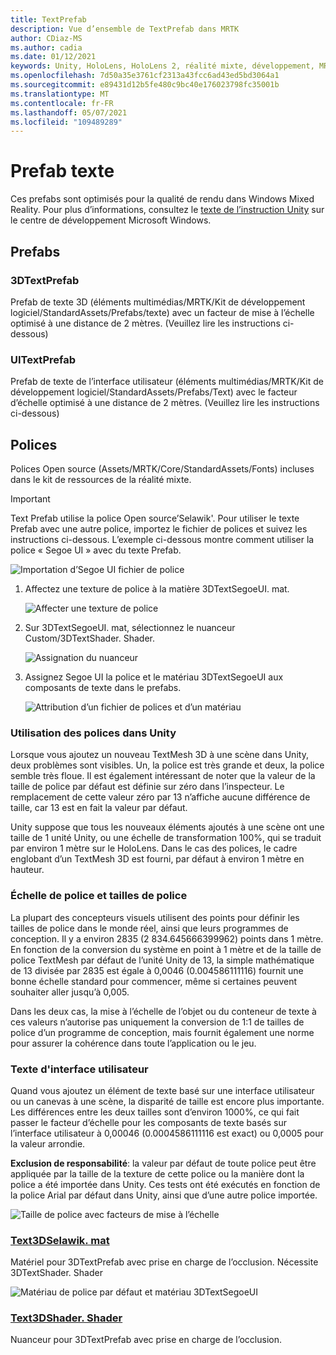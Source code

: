 ```yaml
---
title: TextPrefab
description: Vue d’ensemble de TextPrefab dans MRTK
author: CDiaz-MS
ms.author: cadia
ms.date: 01/12/2021
keywords: Unity, HoloLens, HoloLens 2, réalité mixte, développement, MRTK, TMP,
ms.openlocfilehash: 7d50a35e3761cf2313a43fcc6ad43ed5bd3064a1
ms.sourcegitcommit: e89431d12b5fe480c9bc40e176023798fc35001b
ms.translationtype: MT
ms.contentlocale: fr-FR
ms.lasthandoff: 05/07/2021
ms.locfileid: "109489289"
---
```

# <a name="text-prefab"></a>Prefab texte

Ces prefabs sont optimisés pour la qualité de rendu dans Windows Mixed Reality. Pour plus d’informations, consultez le [texte de l’instruction Unity](/windows/mixed-reality/text-in-unity) sur le centre de développement Microsoft Windows.

## <a name="prefabs"></a>Prefabs

### <a name="3dtextprefab"></a>3DTextPrefab

Prefab de texte 3D (éléments multimédias/MRTK/Kit de développement logiciel/StandardAssets/Prefabs/texte) avec un facteur de mise à l’échelle optimisé à une distance de 2 mètres. (Veuillez lire les instructions ci-dessous)

### <a name="uitextprefab"></a>UITextPrefab

Prefab de texte de l’interface utilisateur (éléments multimédias/MRTK/Kit de développement logiciel/StandardAssets/Prefabs/Text) avec le facteur d’échelle optimisé à une distance de 2 mètres. (Veuillez lire les instructions ci-dessous)

## <a name="fonts"></a>Polices

Polices Open source (Assets/MRTK/Core/StandardAssets/Fonts) incluses dans le kit de ressources de la réalité mixte.

> [!IMPORTANT]
> Text Prefab utilise la police Open source’Selawik'. Pour utiliser le texte Prefab avec une autre police, importez le fichier de polices et suivez les instructions ci-dessous. L’exemple ci-dessous montre comment utiliser la police « Segoe UI » avec du texte Prefab.

![Importation d’Segoe UI fichier de police](../images/text-prefab/TextPrefabInstructions01.png)

1. Affectez une texture de police à la matière 3DTextSegoeUI. mat.

    ![Affecter une texture de police](../images/text-prefab/TextPrefabInstructions02.png)

1. Sur 3DTextSegoeUI. mat, sélectionnez le nuanceur Custom/3DTextShader. Shader.

    ![Assignation du nuanceur](../images/text-prefab/TextPrefabInstructions03.png)

1. Assignez Segoe UI la police et le matériau 3DTextSegoeUI aux composants de texte dans le prefabs.

    ![Attribution d’un fichier de polices et d’un matériau](../images/text-prefab/TextPrefabInstructions04.png)

### <a name="working-with-fonts-in-unity"></a>Utilisation des polices dans Unity

Lorsque vous ajoutez un nouveau TextMesh 3D à une scène dans Unity, deux problèmes sont visibles. Un, la police est très grande et deux, la police semble très floue. Il est également intéressant de noter que la valeur de la taille de police par défaut est définie sur zéro dans l’inspecteur. Le remplacement de cette valeur zéro par 13 n’affiche aucune différence de taille, car 13 est en fait la valeur par défaut.

Unity suppose que tous les nouveaux éléments ajoutés à une scène ont une taille de 1 unité Unity, ou une échelle de transformation 100%, qui se traduit par environ 1 mètre sur le HoloLens. Dans le cas des polices, le cadre englobant d’un TextMesh 3D est fourni, par défaut à environ 1 mètre en hauteur.

### <a name="font-scale-and-font-sizes"></a>Échelle de police et tailles de police

La plupart des concepteurs visuels utilisent des points pour définir les tailles de police dans le monde réel, ainsi que leurs programmes de conception. Il y a environ 2835 (2 834.645666399962) points dans 1 mètre. En fonction de la conversion du système en point à 1 mètre et de la taille de police TextMesh par défaut de l’unité Unity de 13, la simple mathématique de 13 divisée par 2835 est égale à 0,0046 (0.004586111116) fournit une bonne échelle standard pour commencer, même si certaines peuvent souhaiter aller jusqu’à 0,005.

Dans les deux cas, la mise à l’échelle de l’objet ou du conteneur de texte à ces valeurs n’autorise pas uniquement la conversion de 1:1 de tailles de police d’un programme de conception, mais fournit également une norme pour assurer la cohérence dans toute l’application ou le jeu.

### <a name="ui-text"></a>Texte d'interface utilisateur

Quand vous ajoutez un élément de texte basé sur une interface utilisateur ou un canevas à une scène, la disparité de taille est encore plus importante. Les différences entre les deux tailles sont d’environ 1000%, ce qui fait passer le facteur d’échelle pour les composants de texte basés sur l’interface utilisateur à 0,00046 (0.0004586111116 est exact) ou 0,0005 pour la valeur arrondie.

**Exclusion de responsabilité**: la valeur par défaut de toute police peut être appliquée par la taille de la texture de cette police ou la manière dont la police a été importée dans Unity. Ces tests ont été exécutés en fonction de la police Arial par défaut dans Unity, ainsi que d’une autre police importée.

![Taille de police avec facteurs de mise à l’échelle](../images/text-prefab/TextPrefabInstructions07.png)

### <a name="text3dselawikmat"></a>[Text3DSelawik. mat](https://github.com/microsoft/MixedRealityToolkit-Unity/blob/main/Assets/MRTK/StandardAssets/Materials/)

Matériel pour 3DTextPrefab avec prise en charge de l’occlusion. Nécessite 3DTextShader. Shader

![Matériau de police par défaut et matériau 3DTextSegoeUI](../images/text-prefab/TextPrefabInstructions06.png)

### <a name="text3dshadershader"></a>[Text3DShader. Shader](https://github.com/microsoft/MixedRealityToolkit-Unity/tree/main/Assets/MRTK/StandardAssets/Shaders)

Nuanceur pour 3DTextPrefab avec prise en charge de l’occlusion.